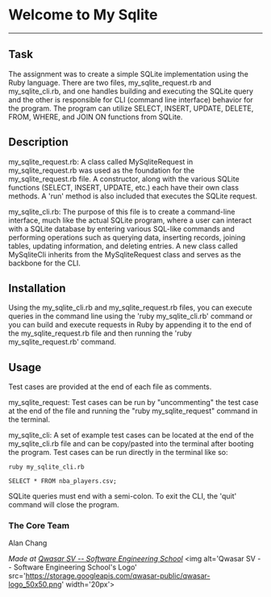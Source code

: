 # Welcome to My Sqlite
***

## Task
The assignment was to create a simple SQLite implementation using the Ruby language.  There are two files, my_sqlite_request.rb and my_sqlite_cli.rb, and one handles
building and executing the SQLite query and the other is responsible for CLI (command line interface) behavior for the program.  The program can utilize SELECT,
INSERT, UPDATE, DELETE, FROM, WHERE, and JOIN ON functions from SQLite.

## Description
my_sqlite_request.rb:
A class called MySqliteRequest in my_sqlite_request.rb was used as the foundation for the my_sqlite_request.rb file.  A constructor, along with the various SQLite functions (SELECT,
INSERT, UPDATE, etc.) each have their own class methods.  A 'run' method is also included that executes the SQLite request.

my_sqlite_cli.rb:
The purpose of this file is to create a command-line interface, much like the actual SQLite program, where a user can interact with a SQLite database by entering various 
SQL-like commands and performing operations such as querying data, inserting records, joining tables, updating information, and deleting entries.
A new class called MySqliteCli inherits from the MySqliteRequest class and serves as the backbone for the CLI.

## Installation
Using the my_sqlite_cli.rb and my_sqlite_request.rb files, you can execute queries in the command line using the 'ruby my_sqlite_cli.rb' command or you can build and execute requests
in Ruby by appending it to the end of the my_sqlite_request.rb file and then running the 'ruby my_sqlite_request.rb' command.

## Usage
Test cases are provided at the end of each file as comments.

my_sqlite_request:
Test cases can be run by "uncommenting" the test case at the end of the file and running the "ruby my_sqlite_request" command in the terminal. 

my_sqlite_cli:
A set of example test cases can be located at the end of the my_sqlite_cli.rb file and can be copy/pasted into the terminal after booting the program.
Test cases can be run directly in the terminal like so:
```
ruby my_sqlite_cli.rb

SELECT * FROM nba_players.csv;
```
SQLite queries must end with a semi-colon.
To exit the CLI, the 'quit' command will close the program. 

### The Core Team
Alan Chang

<span><i>Made at <a href='https://qwasar.io'>Qwasar SV -- Software Engineering School</a></i></span>
<span><img alt='Qwasar SV -- Software Engineering School's Logo' src='https://storage.googleapis.com/qwasar-public/qwasar-logo_50x50.png' width='20px'></span>

